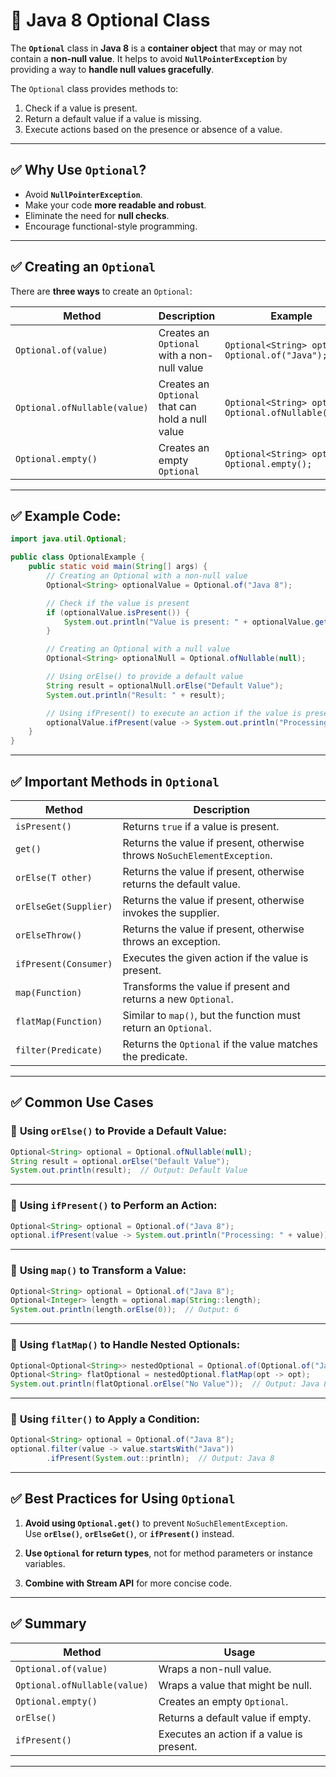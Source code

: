 # 🚀 **Java 8 Optional Class**

The **`Optional`** class in **Java 8** is a **container object** that may or may not contain a **non-null value**. It helps to avoid **`NullPointerException`** by providing a way to **handle null values gracefully**.

The `Optional` class provides methods to:
1. Check if a value is present.
2. Return a default value if a value is missing.
3. Execute actions based on the presence or absence of a value.

---

## ✅ **Why Use `Optional`?**

- Avoid **`NullPointerException`**.
- Make your code **more readable and robust**.
- Eliminate the need for **null checks**.
- Encourage functional-style programming.

---

## ✅ **Creating an `Optional`**

There are **three ways** to create an `Optional`:

| **Method**                  | **Description**                                     | **Example**                    |
|-----------------------------|-----------------------------------------------------|--------------------------------|
| `Optional.of(value)`         | Creates an `Optional` with a non-null value         | `Optional<String> opt = Optional.of("Java");` |
| `Optional.ofNullable(value)` | Creates an `Optional` that can hold a null value    | `Optional<String> opt = Optional.ofNullable(null);` |
| `Optional.empty()`           | Creates an empty `Optional`                        | `Optional<String> opt = Optional.empty();` |

---

## ✅ **Example Code:**

```java
import java.util.Optional;

public class OptionalExample {
    public static void main(String[] args) {
        // Creating an Optional with a non-null value
        Optional<String> optionalValue = Optional.of("Java 8");

        // Check if the value is present
        if (optionalValue.isPresent()) {
            System.out.println("Value is present: " + optionalValue.get());
        }

        // Creating an Optional with a null value
        Optional<String> optionalNull = Optional.ofNullable(null);

        // Using orElse() to provide a default value
        String result = optionalNull.orElse("Default Value");
        System.out.println("Result: " + result);

        // Using ifPresent() to execute an action if the value is present
        optionalValue.ifPresent(value -> System.out.println("Processing: " + value));
    }
}
```

---

## ✅ **Important Methods in `Optional`**

| **Method**              | **Description**                                                     |
|-------------------------|---------------------------------------------------------------------|
| `isPresent()`            | Returns `true` if a value is present.                              |
| `get()`                  | Returns the value if present, otherwise throws `NoSuchElementException`. |
| `orElse(T other)`        | Returns the value if present, otherwise returns the default value.  |
| `orElseGet(Supplier)`    | Returns the value if present, otherwise invokes the supplier.       |
| `orElseThrow()`          | Returns the value if present, otherwise throws an exception.        |
| `ifPresent(Consumer)`    | Executes the given action if the value is present.                 |
| `map(Function)`          | Transforms the value if present and returns a new `Optional`.       |
| `flatMap(Function)`      | Similar to `map()`, but the function must return an `Optional`.     |
| `filter(Predicate)`      | Returns the `Optional` if the value matches the predicate.          |

---

## ✅ **Common Use Cases**

### 🔷 **Using `orElse()` to Provide a Default Value:**
```java
Optional<String> optional = Optional.ofNullable(null);
String result = optional.orElse("Default Value");
System.out.println(result);  // Output: Default Value
```

---

### 🔷 **Using `ifPresent()` to Perform an Action:**
```java
Optional<String> optional = Optional.of("Java 8");
optional.ifPresent(value -> System.out.println("Processing: " + value));
```

---

### 🔷 **Using `map()` to Transform a Value:**
```java
Optional<String> optional = Optional.of("Java 8");
Optional<Integer> length = optional.map(String::length);
System.out.println(length.orElse(0));  // Output: 6
```

---

### 🔷 **Using `flatMap()` to Handle Nested Optionals:**
```java
Optional<Optional<String>> nestedOptional = Optional.of(Optional.of("Java 8"));
Optional<String> flatOptional = nestedOptional.flatMap(opt -> opt);
System.out.println(flatOptional.orElse("No Value"));  // Output: Java 8
```

---

### 🔷 **Using `filter()` to Apply a Condition:**
```java
Optional<String> optional = Optional.of("Java 8");
optional.filter(value -> value.startsWith("Java"))
        .ifPresent(System.out::println);  // Output: Java 8
```

---

## ✅ **Best Practices for Using `Optional`**

1. **Avoid using `Optional.get()`** to prevent `NoSuchElementException`.  
   Use **`orElse()`**, **`orElseGet()`**, or **`ifPresent()`** instead.

2. **Use `Optional` for return types**, not for method parameters or instance variables.

3. **Combine with Stream API** for more concise code.

---

## ✅ **Summary**

| **Method**            | **Usage**                        |
|-----------------------|----------------------------------|
| `Optional.of(value)`   | Wraps a non-null value.          |
| `Optional.ofNullable(value)` | Wraps a value that might be null. |
| `Optional.empty()`     | Creates an empty `Optional`.     |
| `orElse()`             | Returns a default value if empty.|
| `ifPresent()`          | Executes an action if a value is present. |

---
